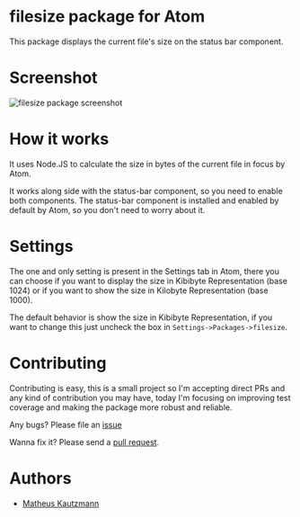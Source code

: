 # filesize package for Atom

This package displays the current file's size on the status bar component.

# Screenshot

![filesize package screenshot](http://f.cl.ly/items/26081p1n180T3y381I1i/filesize_pkg_screen.jpg)

# How it works

It uses Node.JS to calculate the size in bytes of the current file in focus by Atom.

It works along side with the status-bar component, so you need to enable both
components. The status-bar component is installed and enabled by default by Atom, so you don't need to worry about it.

# Settings

The one and only setting is present in the Settings tab in Atom, there you can
choose if you want to display the size in Kibibyte Representation (base 1024) or
if you want to show the size in Kilobyte Representation (base 1000).

The default behavior is show the size in Kibibyte Representation, if you want to
change this just uncheck the box in `Settings->Packages->filesize`.


# Contributing

Contributing is easy, this is a small project so I'm accepting direct PRs and
any kind of contribution you may have, today I'm focusing on improving test
coverage and making the package more robust and reliable.

Any bugs? Please file an [issue](https://github.com/mkautzmann/atom-filesize/issues/)

Wanna fix it? Please send a [pull request](https://github.com/mkautzmann/atom-filesize/pulls/).

# Authors

- [Matheus Kautzmann](https://github.com/mkautzmann)
